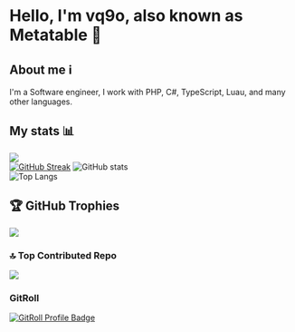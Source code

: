 # Hello, I'm vq9o, also known as Metatable 👋

## About me ℹ️
I'm a Software engineer, I work with PHP, C#, TypeScript, Luau, and many other languages.

## My stats 📊
![](https://komarev.com/ghpvc/?username=vq9o&color=5865F2)  
[![GitHub Streak](https://streak-stats.demolab.com/?user=vq9o&theme=dark)](https://git.io/streak-stats)
![GitHub stats](https://github-readme-stats.vercel.app/api?username=vq9o&bg_color=1a1b27&border_color=1a1b27&show_icons=true&title_color=6e9cee&icon_color=6e9cee&text_color=8e97a1)  
![Top Langs](https://github-readme-stats.vercel.app/api/top-langs/?username=vq9o&bg_color=1a1b27&border_color=1a1b27&show_icons=true&title_color=6e9cee&text_color=8e97a1&layout=compact&card_width=446)

## 🏆 GitHub Trophies
![](https://github-profile-trophy.vercel.app/?username=vq9o&theme=dark&no-frame=true&no-bg=true&margin-w=4)

### 🔝 Top Contributed Repo
![](https://github-contributor-stats.vercel.app/api?username=vq9o&limit=5&theme=dark&combine_all_yearly_contributions=true)

### GitRoll
<a href="https://gitroll.io/profile/uNeiKvVGQOrXY5bgrLcGfmmHtNue2" target="_blank"><img src="https://gitroll.io/api/badges/profiles/v1/uNeiKvVGQOrXY5bgrLcGfmmHtNue2?theme=dark" alt="GitRoll Profile Badge"/></a>

<!--START_SECTION:waka-->
<!--END_SECTION:waka-->
